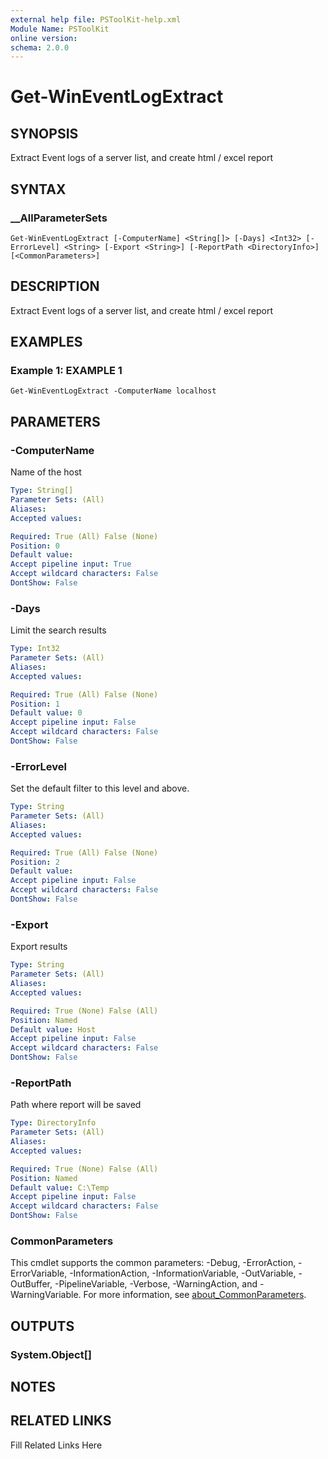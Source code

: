 ```yaml
---
external help file: PSToolKit-help.xml
Module Name: PSToolKit
online version: 
schema: 2.0.0
---
```


# Get-WinEventLogExtract

## SYNOPSIS

Extract Event logs of a server list, and create html / excel report

## SYNTAX

### __AllParameterSets

```
Get-WinEventLogExtract [-ComputerName] <String[]> [-Days] <Int32> [-ErrorLevel] <String> [-Export <String>] [-ReportPath <DirectoryInfo>] [<CommonParameters>]
```

## DESCRIPTION

Extract Event logs of a server list, and create html / excel report


## EXAMPLES

### Example 1: EXAMPLE 1

```
Get-WinEventLogExtract -ComputerName localhost
```








## PARAMETERS

### -ComputerName

Name of the host

```yaml
Type: String[]
Parameter Sets: (All)
Aliases: 
Accepted values: 

Required: True (All) False (None)
Position: 0
Default value: 
Accept pipeline input: True
Accept wildcard characters: False
DontShow: False
```

### -Days

Limit the search results

```yaml
Type: Int32
Parameter Sets: (All)
Aliases: 
Accepted values: 

Required: True (All) False (None)
Position: 1
Default value: 0
Accept pipeline input: False
Accept wildcard characters: False
DontShow: False
```

### -ErrorLevel

Set the default filter to this level and above.

```yaml
Type: String
Parameter Sets: (All)
Aliases: 
Accepted values: 

Required: True (All) False (None)
Position: 2
Default value: 
Accept pipeline input: False
Accept wildcard characters: False
DontShow: False
```

### -Export

Export results

```yaml
Type: String
Parameter Sets: (All)
Aliases: 
Accepted values: 

Required: True (None) False (All)
Position: Named
Default value: Host
Accept pipeline input: False
Accept wildcard characters: False
DontShow: False
```

### -ReportPath

Path where report will be saved

```yaml
Type: DirectoryInfo
Parameter Sets: (All)
Aliases: 
Accepted values: 

Required: True (None) False (All)
Position: Named
Default value: C:\Temp
Accept pipeline input: False
Accept wildcard characters: False
DontShow: False
```


### CommonParameters

This cmdlet supports the common parameters: -Debug, -ErrorAction, -ErrorVariable, -InformationAction, -InformationVariable, -OutVariable, -OutBuffer, -PipelineVariable, -Verbose, -WarningAction, and -WarningVariable. For more information, see [about_CommonParameters](http://go.microsoft.com/fwlink/?LinkID=113216).

## OUTPUTS

### System.Object[]


## NOTES



## RELATED LINKS

Fill Related Links Here

